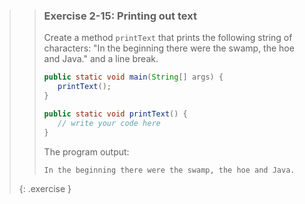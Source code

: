 >>### Exercise 2-15: Printing out text
>>
>>Create a method `printText` that prints the following string of characters: "In the beginning there were the swamp, the hoe and Java." and a line break.
>>
>>```java
>>public static void main(String[] args) {
>>    printText();
>>}
>>
>>public static void printText() {
>>    // write your code here
>>}
>>```
>>The program output:
>>```output
>>In the beginning there were the swamp, the hoe and Java.
>>```
>>
>{: .exercise }
